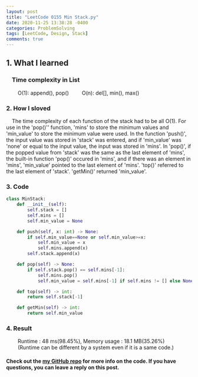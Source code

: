```yaml
---
layout: post
title: "LeetCode 0155 Min Stack.py"
date: 2020-11-25 13:38:28 -0400
categories: ProblemSolving
tags: [LeetCode, Design, Stack]
comments: true
---
```


## 1. What I learned
### &nbsp;&nbsp;&nbsp;&nbsp;Time complexity in List
&nbsp;&nbsp;&nbsp;&nbsp;&nbsp;&nbsp;&nbsp;&nbsp;O(1): append(), pop()
&nbsp;&nbsp;&nbsp;&nbsp;&nbsp;&nbsp;&nbsp;&nbsp;O(n): del[], min(), max()

### 2. How I sloved
&nbsp;&nbsp;&nbsp;&nbsp;The time complexity of each function of the stack had to be all O(1). For use in the 'pop()'' function, 'mins' to store the minimum values and 'min_value' to store the minimum value were used. In the function 'push()', the input value was stored in 'stack' was entered, and if 'min_value' was 'none' or equal to the input value, the input was stored in 'mins'. In 'pop()', if the popped value from 'stack' was the same as the last element of 'mins', the built-in function 'pop()' occured in 'mins', and if there was an element in 'mins', 'min_value' pointed to the last element of 'mins'. 'top()' referred to the last element of 'stack'. 'getMin()' returned 'min_value'.  

### 3. Code
```python
class MinStack:
    def __init__(self):
        self.stack = []
        self.mins = []
        self.min_value = None

    def push(self, x: int) -> None:
        if self.min_value==None or self.min_value>=x:
            self.min_value = x
            self.mins.append(x)
        self.stack.append(x)

    def pop(self) -> None:
        if self.stack.pop() == self.mins[-1]:
            self.mins.pop()
            self.min_value = self.mins[-1] if self.mins != [] else None

    def top(self) -> int:
        return self.stack[-1]

    def getMin(self) -> int:
        return self.min_value
```

### 4. Result
&nbsp;&nbsp;&nbsp;&nbsp;&nbsp;&nbsp;&nbsp;&nbsp;Runtime : 48 ms(98.45%), Memory usage : 18.1 MB(35.26%)  
&nbsp;&nbsp;&nbsp;&nbsp;&nbsp;&nbsp;&nbsp;&nbsp;(Runtime can be different by a system even if it is a same code.)

#### Check out the [my GitHub repo][hyuk-gh] for more info on the code. If you have questions, you can leave a reply on this post.
[hyuk-gh]:   https://github.com/dlgur1994/StudyAlgorithms
